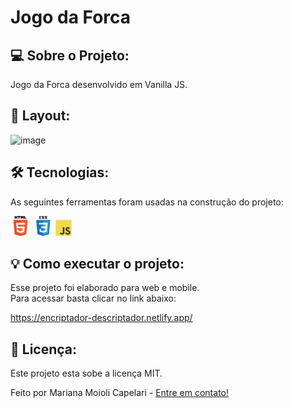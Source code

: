 # Jogo da Forca

## 💻 Sobre o Projeto:
Jogo da Forca desenvolvido em Vanilla JS.

## 🎨 Layout:

![image]()

## 🛠 Tecnologias:

As seguintes ferramentas foram usadas na construção do projeto:

<code><img height="32" src="https://raw.githubusercontent.com/github/explore/80688e429a7d4ef2fca1e82350fe8e3517d3494d/topics/html/html.png" alt="HTML5"/></code>
<code><img height="32" src="https://raw.githubusercontent.com/github/explore/80688e429a7d4ef2fca1e82350fe8e3517d3494d/topics/css/css.png" alt="CSS"/></code>
<code><img height="26" src="https://github.com/devicons/devicon/blob/master/icons/javascript/javascript-original.svg" alt="JavaScript"/></code>

## 💡 Como executar o projeto:

Esse projeto foi elaborado para web e mobile. </br>
Para acessar basta clicar no link abaixo:

https://encriptador-descriptador.netlify.app/

## 📝 Licença:

Este projeto esta sobe a licença MIT.

Feito por Mariana Moioli Capelari - [Entre em contato!](https://www.linkedin.com/in/mariana-moioli-capelari/)

